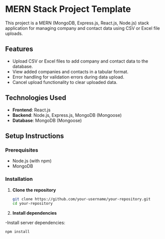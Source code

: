 # MERN Stack Project Template

This project is a MERN (MongoDB, Express.js, React.js, Node.js) stack application for managing company and contact data using CSV or Excel file uploads.

## Features

- Upload CSV or Excel files to add company and contact data to the database.
- View added companies and contacts in a tabular format.
- Error handling for validation errors during data upload.
- Cancel upload functionality to clear uploaded data.

## Technologies Used

- **Frontend**: React.js
- **Backend**: Node.js, Express.js, MongoDB (Mongoose)
- **Database**: MongoDB (Mongoose)


## Setup Instructions

### Prerequisites

- Node.js (with npm)
- MongoDB

### Installation

1. **Clone the repository**

   ```bash
   git clone https://github.com/your-username/your-repository.git
   cd your-repository
   
2. **Install dependencies**

-Install server dependencies:
   ```bash
   npm install



